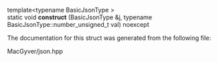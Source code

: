 <div id="structdetail_1_1external__constructor_3_01value__t_1_1number__unsigned_01_4">

</div>

<span id="structdetail_1_1external__constructor_3_01value__t_1_1number__unsigned_01_4"
label="structdetail_1_1external__constructor_3_01value__t_1_1number__unsigned_01_4"></span>

<div class="DoxyCompactItemize">

<span id="structdetail_1_1external__constructor_3_01value__t_1_1number__unsigned_01_4_a37425f144a89bf790816b8717b3b68b7"
label="structdetail_1_1external__constructor_3_01value__t_1_1number__unsigned_01_4_a37425f144a89bf790816b8717b3b68b7"></span>
template$<$typename BasicJsonType $>$   
static void **construct** (BasicJsonType &j, typename
BasicJsonType::number_unsigned_t val) noexcept

</div>

The documentation for this struct was generated from the following file:

<div class="DoxyCompactItemize">

MacGyver/json.hpp

</div>
